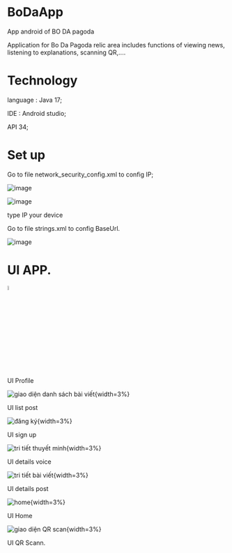 # BoDaApp
App android of BO DA pagoda

Application for Bo Da Pagoda relic area includes functions of viewing news, listening to explanations, scanning QR,....

# Technology
 language : Java 17;
 
 IDE : Android studio;
 
 API 34;

# Set up
  Go to file network_security_config.xml to config IP;

  
  ![image](https://github.com/buithog/BoDaApp/assets/100995556/66865ee4-0be7-4de7-82fa-627416c6d990)
  
  ![image](https://github.com/buithog/BoDaApp/assets/100995556/f58eec10-5d63-41a2-a460-ce9d932a79b5)
  
  type IP your device
  
  Go to file strings.xml to config BaseUrl.
  
  ![image](https://github.com/buithog/BoDaApp/assets/100995556/67f0c666-06ff-4f10-9604-b78199e89c4a)

  
# UI APP.

<img src="https://github.com/buithog/BoDaApp/assets/100995556/f0f1ee4d-0654-4b09-a5ed-c5ee1eaf0d42" alt="tên ảnh" width="5%">

UI Profile

![giao diện danh sách bài viết](https://github.com/buithog/BoDaApp/assets/100995556/8176206d-c6bf-41c5-abba-38cc86bc9a56){width=3%}

UI list post

![đăng ký](https://github.com/buithog/BoDaApp/assets/100995556/b7304cee-c47c-4260-b604-2cb51c63b6d5){width=3%}

UI sign up

![tri tiết thuyết minh](https://github.com/buithog/BoDaApp/assets/100995556/696018fb-12bf-4299-9a69-e7342488af2d){width=3%}

UI details voice

![tri tiết bài viết](https://github.com/buithog/BoDaApp/assets/100995556/6ccccc03-e544-4a37-8115-b9776359ec28){width=3%}

UI details post

![home](https://github.com/buithog/BoDaApp/assets/100995556/cb5a30b0-0703-4306-9589-6dfb58a65849){width=3%}

UI Home

![giao diện QR scan](https://github.com/buithog/BoDaApp/assets/100995556/a153fde7-69c7-4abe-8e34-1dea5ca3c74f){width=3%}

UI QR Scann.
